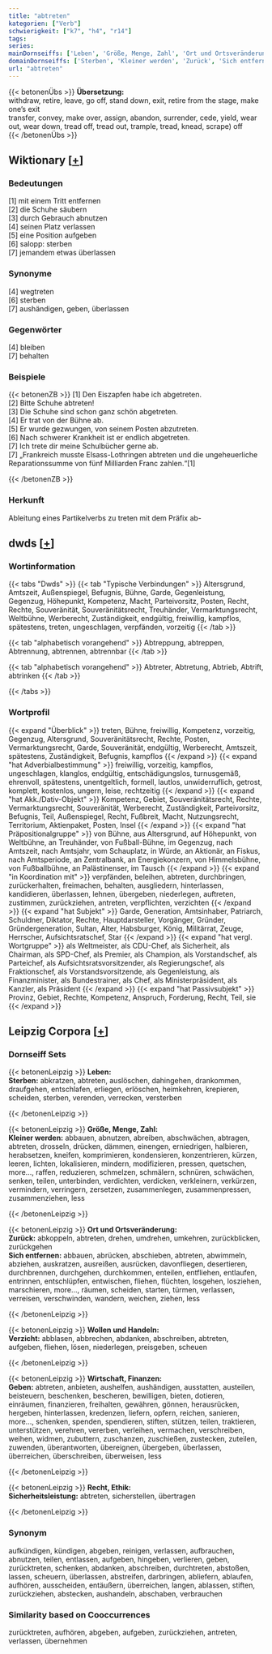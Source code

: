 ```yaml
---
title: "abtreten"
kategorien: ["Verb"]
schwierigkeit: ["k7", "h4", "r14"]
tags:
series:
mainDornseiffs: ['Leben', 'Größe, Menge, Zahl', 'Ort und Ortsveränderung', 'Wollen und Handeln', 'Wirtschaft, Finanzen', 'Recht, Ethik']
domainDornseiffs: ['Sterben', 'Kleiner werden', 'Zurück', 'Sich entfernen', 'Verzicht', 'Geben', 'Sicherheitsleistung']
url: "abtreten"
---
```


{{< betonenÜbs >}}
**Übersetzung:**  
withdraw, retire, leave, go off, stand down, exit, retire from  the stage, make one’s exit  
transfer, convey, make over, assign, abandon, surrender, cede, yield, wear out, wear down, tread off, tread out, trample, tread, knead, scrape) off  
{{< /betonenÜbs >}}

## Wiktionary [[+](https://de.wiktionary.org/wiki/abtreten)]

### Bedeutungen
[1] mit einem Tritt entfernen  
[2] die Schuhe säubern  
[3] durch Gebrauch abnutzen  
[4] seinen Platz verlassen  
[5] eine Position aufgeben  
[6] salopp: sterben  
[7] jemandem etwas überlassen  

### Synonyme
[4] wegtreten  
[6] sterben  
[7] aushändigen, geben, überlassen  

### Gegenwörter
[4] bleiben  
[7] behalten  

### Beispiele
{{< betonenZB >}}
[1] Den Eiszapfen habe ich abgetreten.  
[2] Bitte Schuhe abtreten!  
[3] Die Schuhe sind schon ganz schön abgetreten.  
[4] Er trat von der Bühne ab.  
[5] Er wurde gezwungen, von seinem Posten abzutreten.  
[6] Nach schwerer Krankheit ist er endlich abgetreten.  
[7] Ich trete dir meine Schulbücher gerne ab.  
[7] „Frankreich musste Elsass-Lothringen abtreten und die ungeheuerliche Reparationssumme von fünf Milliarden Franc zahlen.“[1]  

{{< /betonenZB >}}
### Herkunft
Ableitung eines Partikelverbs zu treten mit dem Präfix ab-  



## dwds [[+](https://www.dwds.de/wb/abtreten)]

### Wortinformation
{{< tabs "Dwds" >}}
{{< tab "Typische Verbindungen" >}}
Altersgrund, Amtszeit, Außenspiegel, Befugnis, Bühne, Garde, Gegenleistung, Gegenzug, Höhepunkt, Kompetenz, Macht, Parteivorsitz, Posten, Recht, Rechte, Souveränität, Souveränitätsrecht, Treuhänder, Vermarktungsrecht, Weltbühne, Werberecht, Zuständigkeit, endgültig, freiwillig, kampflos, spätestens, treten, ungeschlagen, verpfänden, vorzeitig
{{< /tab >}}

{{< tab "alphabetisch vorangehend" >}}
Abtreppung, abtreppen, Abtrennung, abtrennen, abtrennbar
{{< /tab >}}

{{< tab "alphabetisch vorangehend" >}}
Abtreter, Abtretung, Abtrieb, Abtrift, abtrinken
{{< /tab >}}

{{< /tabs >}}

### Wortprofil
{{< expand "Überblick" >}} treten, Bühne, freiwillig, Kompetenz, vorzeitig, Gegenzug, Altersgrund, Souveränitätsrecht, Rechte, Posten, Vermarktungsrecht, Garde, Souveränität, endgültig, Werberecht, Amtszeit, spätestens, Zuständigkeit, Befugnis, kampflos {{< /expand >}}
{{< expand "hat Adverbialbestimmung" >}} freiwillig, vorzeitig, kampflos, ungeschlagen, klanglos, endgültig, entschädigungslos, turnusgemäß, ehrenvoll, spätestens, unentgeltlich, formell, lautlos, unwiderruflich, getrost, komplett, kostenlos, ungern, leise, rechtzeitig {{< /expand >}}
{{< expand "hat Akk./Dativ-Objekt" >}} Kompetenz, Gebiet, Souveränitätsrecht, Rechte, Vermarktungsrecht, Souveränität, Werberecht, Zuständigkeit, Parteivorsitz, Befugnis, Teil, Außenspiegel, Recht, Fußbreit, Macht, Nutzungsrecht, Territorium, Aktienpaket, Posten, Insel {{< /expand >}}
{{< expand "hat Präpositionalgruppe" >}} von Bühne, aus Altersgrund, auf Höhepunkt, von Weltbühne, an Treuhänder, von Fußball-Bühne, im Gegenzug, nach Amtszeit, nach Amtsjahr, vom Schauplatz, in Würde, an Aktionär, an Fiskus, nach Amtsperiode, an Zentralbank, an Energiekonzern, von Himmelsbühne, von Fußballbühne, an Palästinenser, im Tausch {{< /expand >}}
{{< expand "in Koordination mit" >}} verpfänden, beleihen, abtreten, durchbringen, zurückerhalten, freimachen, behalten, ausgliedern, hinterlassen, kandidieren, überlassen, lehnen, übergeben, niederlegen, auftreten, zustimmen, zurückziehen, antreten, verpflichten, verzichten {{< /expand >}}
{{< expand "hat Subjekt" >}} Garde, Generation, Amtsinhaber, Patriarch, Schuldner, Diktator, Rechte, Hauptdarsteller, Vorgänger, Gründer, Gründergeneration, Sultan, Alter, Habsburger, König, Militärrat, Zeuge, Herrscher, Aufsichtsratschef, Star {{< /expand >}}
{{< expand "hat vergl. Wortgruppe" >}} als Weltmeister, als CDU-Chef, als Sicherheit, als Chairman, als SPD-Chef, als Premier, als Champion, als Vorstandschef, als Parteichef, als Aufsichtsratsvorsitzender, als Regierungschef, als Fraktionschef, als Vorstandsvorsitzende, als Gegenleistung, als Finanzminister, als Bundestrainer, als Chef, als Ministerpräsident, als Kanzler, als Präsident {{< /expand >}}
{{< expand "hat Passivsubjekt" >}} Provinz, Gebiet, Rechte, Kompetenz, Anspruch, Forderung, Recht, Teil, sie {{< /expand >}}

## Leipzig Corpora [[+](https://corpora.uni-leipzig.de/en/res?word=abtreten&corpusId=deu_newscrawl-public_2018)]

### Dornseiff Sets
{{< betonenLeipzig >}}
**Leben:**  
**Sterben:** abkratzen, abtreten, auslöschen, dahingehen, drankommen, draufgehen, entschlafen, erliegen, erlöschen, heimkehren, krepieren, scheiden, sterben, verenden, verrecken, versterben  

{{< /betonenLeipzig >}}


{{< betonenLeipzig >}}
**Größe, Menge, Zahl:**  
**Kleiner werden:** abbauen, abnutzen, abreiben, abschwächen, abtragen, abtreten, drosseln, drücken, dämmen, einengen, erniedrigen, halbieren, herabsetzen, kneifen, komprimieren, kondensieren, konzentrieren, kürzen, leeren, lichten, lokalisieren, mindern, modifizieren, pressen, quetschen, more..., raffen, reduzieren, schmelzen, schmälern, schnüren, schwächen, senken, teilen, unterbinden, verdichten, verdicken, verkleinern, verkürzen, vermindern, verringern, zersetzen, zusammenlegen, zusammenpressen, zusammenziehen, less  

{{< /betonenLeipzig >}}


{{< betonenLeipzig >}}
**Ort und Ortsveränderung:**  
**Zurück:** abkoppeln, abtreten, drehen, umdrehen, umkehren, zurückblicken, zurückgehen  
**Sich entfernen:** abbauen, abrücken, abschieben, abtreten, abwimmeln, abziehen, auskratzen, ausreißen, ausrücken, davonfliegen, desertieren, durchbrennen, durchgehen, durchkommen, enteilen, entfliehen, entlaufen, entrinnen, entschlüpfen, entwischen, fliehen, flüchten, losgehen, losziehen, marschieren, more..., räumen, scheiden, starten, türmen, verlassen, verreisen, verschwinden, wandern, weichen, ziehen, less  

{{< /betonenLeipzig >}}


{{< betonenLeipzig >}}
**Wollen und Handeln:**  
**Verzicht:** abblasen, abbrechen, abdanken, abschreiben, abtreten, aufgeben, fliehen, lösen, niederlegen, preisgeben, scheuen  

{{< /betonenLeipzig >}}


{{< betonenLeipzig >}}
**Wirtschaft, Finanzen:**  
**Geben:** abtreten, anbieten, aushelfen, aushändigen, ausstatten, austeilen, beisteuern, beschenken, bescheren, bewilligen, bieten, dotieren, einräumen, finanzieren, freihalten, gewähren, gönnen, herausrücken, hergeben, hinterlassen, kredenzen, liefern, opfern, reichen, sanieren, more..., schenken, spenden, spendieren, stiften, stützen, teilen, traktieren, unterstützen, verehren, vererben, verleihen, vermachen, verschreiben, weihen, widmen, zubuttern, zuschanzen, zuschießen, zustecken, zuteilen, zuwenden, überantworten, übereignen, übergeben, überlassen, überreichen, überschreiben, überweisen, less  

{{< /betonenLeipzig >}}


{{< betonenLeipzig >}}
**Recht, Ethik:**  
**Sicherheitsleistung:** abtreten, sicherstellen, übertragen  

{{< /betonenLeipzig >}}

### Synonym
aufkündigen, kündigen, abgeben, reinigen, verlassen, aufbrauchen, abnutzen, teilen, entlassen, aufgeben, hingeben, verlieren, geben, zurücktreten, schenken, abdanken, abschreiben, durchtreten, abstoßen, lassen, scheuern, überlassen, abstreifen, darbringen, abliefern, ablaufen, aufhören, ausscheiden, entäußern, überreichen, langen, ablassen, stiften, zurückziehen, abstecken, aushandeln, abschaben, verbrauchen


### Similarity based on Cooccurrences
zurücktreten, aufhören, abgeben, aufgeben, zurückziehen, antreten, verlassen, übernehmen

